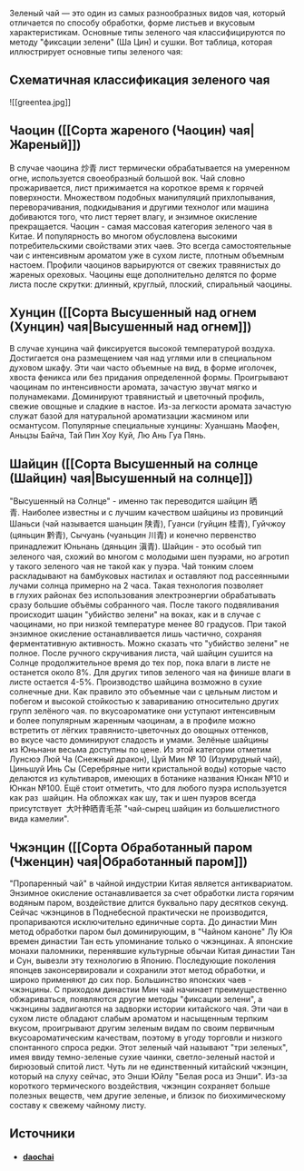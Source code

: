 Зеленый чай — это один из самых разнообразных видов чая, который отличается по способу обработки, форме листьев и вкусовым характеристикам. Основные типы зеленого чая классифицируются по методу "фиксации зелени" (Ша Цин) и сушки. Вот таблица, которая иллюстрирует основные типы зеленого чая:

## Схематичная классификация зеленого чая

![[greentea.jpg]]

## Чаоцин ([[Сорта жареного (Чаоцин) чая|Жареный]])

В случае чаоцина 炒青 лист термически обрабатывается на умеренном огне, используется своеобразный большой вок. Чай словно прожаривается, лист прижимается на короткое время к горячей поверхности. Множеством подобных манипуляций прихлопывания, переворачивания, подкидывания и другими технолог или машина добиваются того, что лист теряет влагу, и энзимное окисление прекращается. Чаоцин - самая массовая категория зеленого чая в Китае. И популярность во многом обусловлена высокими потребительскими свойствами этих чаев. Это всегда самостоятельные чаи с интенсивным ароматом уже в сухом листе, плотным объемным настоем. Профили чаоцинов варьируются от свежих травянистых до жареных ореховых. Чаоцины еще дополнительно делятся по форме листа после скрутки: длинный, круглый, плоский, спиральный чаоцины.

## Хунцин ([[Сорта Высушенный над огнем (Хунцин) чая|Высушенный над огнем]])

В случае хунцина чай фиксируется высокой температурой воздуха. Достигается она размещением чая над углями или в специальном духовом шкафу. Эти чаи часто объемные на вид, в форме иголочек, хвоста феникса или без придания определенной формы. Проигрывают чаоцинам по интенсивности аромата, зачастую звучат мягко и полунамеками. Доминируют травянистый и цветочный профиль, свежие овощные и сладкие в настое. Из-за легкости аромата зачастую служат базой для натуральной ароматизации жасмином или османтусом. Популярные специальные хунцины: Хуаншань Маофен, Аньцзы Байча, Тай Пин Хоу Куй, Лю Ань Гуа Пянь.

## Шайцин ([[Сорта Высушенный на солнце (Шайцин) чая|Высушенный на солнце]])

"Высушенный на Солнце" - именно так переводится шайцин 晒青. Наиболее известны и с лучшим качеством шайцины из провинций Шаньси (чай называется шаньцин 陕青), Гуанси (гуйцин 桂青), Гуйчжоу (цяньцин 黔青), Сычуань (чуаньцин 川青) и конечно первенство принадлежит Юньнань (дяньцин 滇青). Шайцин - это особый тип зеленого чая, схожий во многом с молодыми шен пуэрами, но агротип у такого зеленого чая не такой как у пуэра. Чай тонким слоем раскладывают на бамбуковых настилах и оставляют под рассеянными лучами солнца примерно на 2 часа. Такая технология позволяет в глухих районах без использования электроэнергии обрабатывать сразу большие объёмы собранного чая. После такого подвяливания происходит шацин "убийство зелени" на воках, как и в случае с чаоцинами, но при низкой температуре менее 80 градусов. При такой энзимное окисление останавливается лишь частично, сохраняя ферментативную активность. Можно сказать что "убийство зелени" не полное. После ручного скручивания листа, чай шайцин сушится на Солнце продолжительное время до тех пор, пока влаги в листе не останется около 8%. Для других типов зеленого чая на финише влаги в листе остается 4-5%. Производство шайцина возможно в сухие солнечные дни. Как правило это объемные чаи с цельным листом и побегом и высокой стойкостью к завариванию относительно других групп зелёного чая. по вкусоароматике они уступают интенсивным и более популярным жаренным чаоцинам, а в профиле можно встретить от лёгких травянисто-цветочных до овощных оттенков, во вкусе часто доминируют сладость и умами. Зелёные шайцины из Юньнани весьма доступны по цене. Из этой категории отметим Лунсюэ Люй Ча (Снежный дракон), Цуй Мин № 10 (Изумрудный чай), Циньшуй Инь Сы (Серебряные нити кристальной воды) которые часто делаются из культиваров, имеющих в ботанике названия Юнкан №10 и Юнкан №100. Ещё стоит отметить, что для любого пуэра используется как раз  шайцин. На обложках как шу, так и шен пуэров всегда присутствует  大叶种晒青毛茶 "чай-сырец шайцин из большелистного вида камелии".

## Чжэнцин ([[Сорта Обработанный паром (Чженцин) чая|Обработанный паром]])

"Пропаренный чай" в чайной индустрии Китая является антиквариатом. Энзимное окисление останавливается за счет обработки листа горячим водяным паром, воздействие длится буквально пару десятков секунд. Сейчас чжэнцинов в Поднебесной практически не производится, пропариваются исключительно единичные сорта. До династии Мин метод обработки паром был доминирующим, в "Чайном каноне" Лу Юя времен династии Тан есть упоминание только о чжэнцинах. А японские монахи паломники, перенявшие культурные обычаи Китая династии Тан и Сун, вывезли эту технологию в Японию. Последующие поколения японцев законсервировали и сохранили этот метод обработки, и широко применяют до сих пор. Большинство японских чаев - чжэнцины. С приходом династии Мин чай начинает преимущественно обжариваться, появляются другие методы "фиксации зелени", а чжэнцины задвигаются на задворки истории китайского чая. Эти чаи в сухом листе обладают слабым ароматом и насыщенным терпким вкусом, проигрывают другим зеленым видам по своим первичным вкусоароматическим качествам, поэтому в угоду торговли и низкого спонтанного спроса редки. Этот зеленый чай называют "три зеленых", имея ввиду темно-зеленые сухие чаинки, светло-зеленый настой и бирюзовый спитой лист. Чуть ли не единственный китайский чжэнцин, который на слуху сейчас, это Энши Юйлу "Белая роса из Энши". Из-за короткого термического воздействия, чжэнцин сохраняет больше полезных веществ, чем другие зеленые, и близок по биохимическому составу к свежему чайному листу.

## Источники
- #### [daochai](https://daochai.ru/blog/green-tea/klassifikaciya-zelenogo-chaya.html)